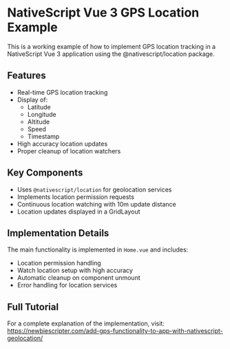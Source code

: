 # NativeScript Vue 3 GPS Location Example

This is a working example of how to implement GPS location tracking in a NativeScript Vue 3 application using the @nativescript/location package.

## Features

- Real-time GPS location tracking
- Display of:
  - Latitude
  - Longitude 
  - Altitude
  - Speed
  - Timestamp
- High accuracy location updates
- Proper cleanup of location watchers

## Key Components

- Uses `@nativescript/location` for geolocation services
- Implements location permission requests
- Continuous location watching with 10m update distance
- Location updates displayed in a GridLayout

## Implementation Details

The main functionality is implemented in `Home.vue` and includes:

- Location permission handling
- Watch location setup with high accuracy
- Automatic cleanup on component unmount
- Error handling for location services

## Full Tutorial

For a complete explanation of the implementation, visit:
https://newbiescripter.com/add-gps-functionality-to-app-with-nativescript-geolocation/
